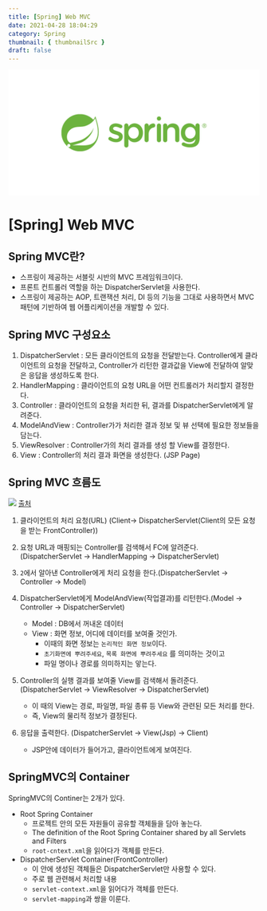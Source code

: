 ```yaml
---
title: [Spring] Web MVC
date: 2021-04-28 18:04:29
category: Spring
thumbnail: { thumbnailSrc }
draft: false
---
```


![img](./images/Spring.png)

# [Spring] Web MVC

## Spring MVC란?

- 스프링이 제공하는 서블릿 시반의 MVC 프레임워크이다.
- 프론트 컨트롤러 역할을 하는 DispatcherServlet을 사용한다.
- 스프링이 제공하는 AOP, 트랜잭션 처리, DI 등의 기능을 그대로 사용하면서 MVC패턴에 기반하여 웹 어플리케이션을 개발할 수 있다.

## Spring MVC 구성요소

1. DispatcherServlet : 모든 클라이언트의 요청을 전달받는다. Controller에게 클라이언트의 요청을 전달하고, Controller가 리턴한 결과값을 View에 전달하여 알맞은 응답을 생성하도록 한다.
2. HandlerMapping : 클라이언트의 요청 URL을 어떤 컨트롤러가 처리할지 결정한다.
3. Controller : 클라이언트의 요청을 처리한 뒤, 결과를 DispatcherServlet에게 알려준다.
4. ModelAndView : Controller가가 처리한 결과 정보 및 뷰 선택에 필요한 정보들을 담는다.
5. ViewResolver : Controller가의 처리 결과를 생성 할 View를 결정한다.
6. View : Controller의 처리 결과 화면을 생성한다. (JSP Page)

## Spring MVC 흐름도

![](https://images.velog.io/images/mulgyeol/post/13ddc218-6edd-45f8-98c0-dbaf588f1e28/image.png)
[출처](https://grokonez.com/spring-framework/spring-mvc-rest-difference-between-controller-and-restcontroller)

1. 클라이언트의 처리 요청(URL) (Client-> DispatcherServlet(Client의 모든 요청을 받는 FrontController))
2. 요청 URL과 매핑되는 Controller를 검색해서 FC에 알려준다. (DispatcherServlet -> HandlerMapping -> DispatcherServlet)
3. `2`에서 알아낸 Controller에게 처리 요청을 한다.(DispatcherServlet -> Controller -> Model)
4. DispatcherServlet에게 ModelAndView(작업결과)를 리턴한다.(Model -> Controller -> DispatcherServlet)
   - Model : DB에서 꺼내온 데이터
   - View : 화면 정보, 어디에 데이터를 보여줄 것인가.
     - 이때의 화면 정보는 `논리적인 화면 정보`이다.
     - `초기화면에 뿌려주세요`, `목록 화면에 뿌려주세요` 를 의미하는 것이고
     - 파일 명이나 경로를 의미하지는 앟는다.
5. Controller의 실행 결과를 보여줄 View를 검색해서 돌려준다. (DispatcherServlet -> ViewResolver -> DispatcherServlet)
   - 이 때의 View는 경로, 파일명, 파일 종류 등 View와 관련된 모든 처리를 한다.
   - 즉, View의 물리적 정보가 결정된다.
6. 응답을 출력한다. (DispatcherServlet -> View(Jsp) -> Client)

   - JSP안에 데이터가 들어가고, 클라이언트에게 보여진다.

## SpringMVC의 Container

SpringMVC의 Continer는 2개가 있다.

- Root Spring Container
  - 프로젝트 안의 모든 자원들이 공유할 객체들을 담아 놓는다.
  - The definition of the Root Spring Container shared by all Servlets and Filters
  - `root-cntext.xml`을 읽어다가 객체를 만든다.
- DispatcherServlet Container(FrontController)
  - 이 안에 생성된 객체들은 DispatcherServlet만 사용할 수 있다.
  - 주로 웹 관련해서 처리할 내용
  - `servlet-context.xml`을 읽어다가 객체를 만든다.
  - `servlet-mapping`과 쌍을 이룬다.
